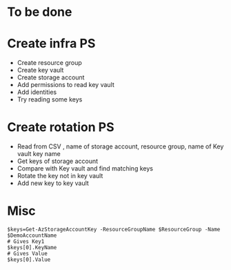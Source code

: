 # To be done
# Create infra PS
- Create resource group
- Create key vault
- Create storage account
- Add permissions to read key vault
- Add identities
- Try reading some keys

# Create rotation PS
- Read from CSV , name of storage account, resource group, name of Key vault key name
- Get keys of storage account
- Compare with Key vault and find matching keys
- Rotate the key not in key vault
- Add new key to key vault

# Misc
```
$keys=Get-AzStorageAccountKey -ResourceGroupName $ResourceGroup -Name $DemoAccountName
# Gives Key1
$keys[0].KeyName  
# Gives Value
$keys[0].Value

```

